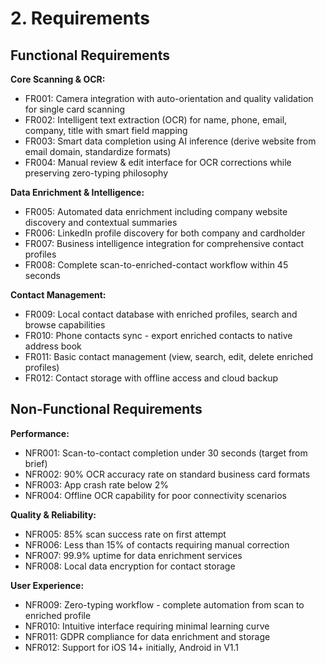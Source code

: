 # 2. Requirements

## Functional Requirements

**Core Scanning & OCR:**
- FR001: Camera integration with auto-orientation and quality validation for single card scanning
- FR002: Intelligent text extraction (OCR) for name, phone, email, company, title with smart field mapping
- FR003: Smart data completion using AI inference (derive website from email domain, standardize formats)
- FR004: Manual review & edit interface for OCR corrections while preserving zero-typing philosophy

**Data Enrichment & Intelligence:**
- FR005: Automated data enrichment including company website discovery and contextual summaries
- FR006: LinkedIn profile discovery for both company and cardholder
- FR007: Business intelligence integration for comprehensive contact profiles
- FR008: Complete scan-to-enriched-contact workflow within 45 seconds

**Contact Management:**
- FR009: Local contact database with enriched profiles, search and browse capabilities
- FR010: Phone contacts sync - export enriched contacts to native address book
- FR011: Basic contact management (view, search, edit, delete enriched profiles)
- FR012: Contact storage with offline access and cloud backup

## Non-Functional Requirements

**Performance:**
- NFR001: Scan-to-contact completion under 30 seconds (target from brief)
- NFR002: 90% OCR accuracy rate on standard business card formats
- NFR003: App crash rate below 2%
- NFR004: Offline OCR capability for poor connectivity scenarios

**Quality & Reliability:**
- NFR005: 85% scan success rate on first attempt
- NFR006: Less than 15% of contacts requiring manual correction
- NFR007: 99.9% uptime for data enrichment services
- NFR008: Local data encryption for contact storage

**User Experience:**
- NFR009: Zero-typing workflow - complete automation from scan to enriched profile
- NFR010: Intuitive interface requiring minimal learning curve
- NFR011: GDPR compliance for data enrichment and storage
- NFR012: Support for iOS 14+ initially, Android in V1.1
